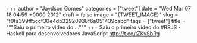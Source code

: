 
+++
author = "Jaydson Gomes"
categories = ["tweet"]
date = "Wed Mar 07 18:04:59 +0000 2012"
draft = false
image = "{TWEET_IMAGE}"
slug = "f0fa399ff5ccf30e4db32920938f6a051439cabd"
tags = ["tweet"]
title = """Saiu o primeiro video do ..."""
+++
Saiu o primeiro video do #RSJS - Haskell para desenvolvedores JavaScript http://t.co/tZKvSbRg
